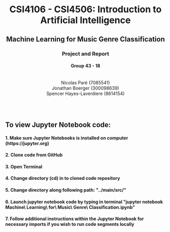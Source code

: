 <h1 align='center'> CSI4106 - CSI4506: Introduction to Artificial Intelligence </h1>
<h2 align='center'> Machine Learning for Music Genre Classification</h2>
<h3 align='center'> Project and Report </h3>
<h4 align='center'> Group 43 - 18 </h4>
<center><br>Nicolas Paré (7085541)<br>Jonathan Boerger (300098639)<br>Spencer Hayes-Laverdiere (8614154)</center>


<br><br>
<h2>To view Jupyter Notebook code:</h2>
<h4>1. Make sure Jupyter Notebooks is installed on computer (https://jupyter.org)</h4>
<h4>2. Clone code from GitHub</h4>
<h4>3. Open Terminal</h4>
<h4>4. Change directory (cd) in to cloned code repository</h4>
<h4>5. Change directory along following path: "../main/src/"</h4>
<h4>6. Launch jupyter notebook code by typing in terminal "jupyter notebook Machine\ Learning\ for\ Music\ Genre\ Classification.ipynb"</h4>
<h4>7. Follow additional instructions within the Jupyter Notebook for necessary imports if you wish to run code segments locally</h4>
